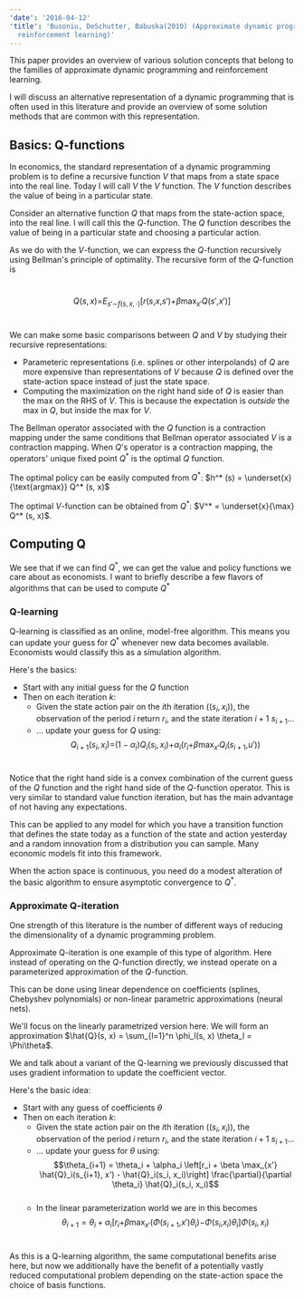 ```yaml
---
'date': '2016-04-12'
'title': 'Busoniu, DeSchutter, Babuska(2010) (Approximate dynamic programming and
  reinforcement learning)'
---
```


<p>This paper provides an overview of various solution concepts that belong to the families of approximate dynamic programming and reinforcement learning.</p>
<p>I will discuss an alternative representation of a dynamic programming that is often used in this literature and provide an overview of some solution methods that are common with this representation.</p>
<h2 id="basics-q-functions">Basics: Q-functions</h2>
<p>In economics, the standard representation of a dynamic programming problem is to define a recursive function <span class="math inline"><em>V</em></span> that maps from a state space into the real line. Today I will call <span class="math inline"><em>V</em></span> the <span class="math inline"><em>V</em></span> function. The <span class="math inline"><em>V</em></span> function describes the value of being in a particular state.</p>
<p>Consider an alternative function <span class="math inline"><em>Q</em></span> that maps from the state-action space, into the real line. I will call this the <span class="math inline"><em>Q</em></span>-function. The <span class="math inline"><em>Q</em></span> function describes the value of being in a particular state and choosing a particular action.</p>
<p>As we do with the <span class="math inline"><em>V</em></span>-function, we can express the <span class="math inline"><em>Q</em></span>-function recursively using Bellman's principle of optimality. The recursive form of the <span class="math inline"><em>Q</em></span>-function is</p>
<p><br /><span class="math display"><em>Q</em>(<em>s</em>, <em>x</em>)=<em>E</em><sub><em>s</em>′∼<em>f</em>(<em>s</em>, <em>x</em>, ⋅)</sub>[<em>r</em>(<em>s</em>,<em>x</em>,<em>s</em>′)+<em>β</em>max<sub><em>x</em>′</sub><em>Q</em>(<em>s</em>′,<em>x</em>′)]</span><br /></p>
<p>We can make some basic comparisons between <span class="math inline"><em>Q</em></span> and <span class="math inline"><em>V</em></span> by studying their recursive representations:</p>
<ul>
<li>Parameteric representations (i.e. splines or other interpolands) of <span class="math inline"><em>Q</em></span> are more expensive than representations of <span class="math inline"><em>V</em></span> because <span class="math inline"><em>Q</em></span> is defined over the state-action space instead of just the state space.</li>
<li>Computing the maximization on the right hand side of <span class="math inline"><em>Q</em></span> is easier than the max on the RHS of <span class="math inline"><em>V</em></span>. This is because the expectation is <em>outside</em> the max in <span class="math inline"><em>Q</em></span>, but inside the max for <span class="math inline"><em>V</em></span>.</li>
</ul>
<p>The Bellman operator associated with the <span class="math inline"><em>Q</em></span> function is a contraction mapping under the same conditions that Bellman operator associated <span class="math inline"><em>V</em></span> is a contraction mapping. When <span class="math inline"><em>Q</em></span>'s operator is a contraction mapping, the operators' unique fixed point <span class="math inline"><em>Q</em><sup>*</sup></span> is the optimal <span class="math inline"><em>Q</em></span> function.</p>
<p>The optimal policy can be easily computed from <span class="math inline"><em>Q</em><sup>*</sup></span>: <span class="math inline">$h^* (s) = \underset{x}{\text{argmax}} Q^* (s, x)$</span></p>
<p>The optimal <span class="math inline"><em>V</em></span>-function can be obtained from <span class="math inline"><em>Q</em><sup>*</sup></span>: <span class="math inline">$V^* = \underset{x}{\max} Q^* (s, x)$</span>.</p>
<h2 id="computing-q">Computing Q</h2>
<p>We see that if we can find <span class="math inline"><em>Q</em><sup>*</sup></span>, we can get the value and policy functions we care about as economists. I want to briefly describe a few flavors of algorithms that can be used to compute <span class="math inline"><em>Q</em><sup>*</sup></span></p>
<h3 id="q-learning">Q-learning</h3>
<p>Q-learning is classified as an online, model-free algorithm. This means you can update your guess for <span class="math inline"><em>Q</em><sup>*</sup></span> whenever new data becomes available. Economists would classify this as a simulation algorithm.</p>
<p>Here's the basics:</p>
<ul>
<li>Start with any initial guess for the <span class="math inline"><em>Q</em></span> function</li>
<li>Then on each iteration <span class="math inline"><em>k</em></span>:
<ul>
<li>Given the state action pair on the <span class="math inline"><em>i</em></span>th iteration (<span class="math inline">(<em>s</em><sub><em>i</em></sub>, <em>x</em><sub><em>i</em></sub>)</span>), the observation of the period <span class="math inline"><em>i</em></span> return <span class="math inline"><em>r</em><sub><em>i</em></sub></span>, and the state iteration <span class="math inline"><em>i</em> + 1</span> <span class="math inline"><em>s</em><sub><em>i</em> + 1</sub></span>...</li>
<li>... update your guess for <span class="math inline"><em>Q</em></span> using: <br /><span class="math display"><em>Q</em><sub><em>i</em> + 1</sub>(<em>s</em><sub><em>i</em></sub>, <em>x</em><sub><em>i</em></sub>)=(1 − <em>α</em><sub><em>i</em></sub>)<em>Q</em><sub><em>i</em></sub>(<em>s</em><sub><em>i</em></sub>, <em>x</em><sub><em>i</em></sub>)+<em>α</em><sub><em>i</em></sub>(<em>r</em><sub><em>i</em></sub>+<em>β</em>max<sub><em>x</em>′</sub><em>Q</em><sub><em>i</em></sub>(<em>s</em><sub><em>i</em> + 1</sub>,<em>u</em>′))</span><br /></li>
</ul></li>
</ul>
<p>Notice that the right hand side is a convex combination of the current guess of the <span class="math inline"><em>Q</em></span> function and the right hand side of the <span class="math inline"><em>Q</em></span>-function operator. This is very similar to standard value function iteration, but has the main advantage of not having any expectations.</p>
<p>This can be applied to any model for which you have a transition function that defines the state today as a function of the state and action yesterday and a random innovation from a distribution you can sample. Many economic models fit into this framework.</p>
<p>When the action space is continuous, you need do a modest alteration of the basic algorithm to ensure asymptotic convergence to <span class="math inline"><em>Q</em><sup>*</sup></span>.</p>
<h3 id="approximate-q-iteration">Approximate Q-iteration</h3>
<p>One strength of this literature is the number of different ways of reducing the dimensionality of a dynamic programming problem.</p>
<p>Approximate Q-iteration is one example of this type of algorithm. Here instead of operating on the <span class="math inline"><em>Q</em></span>-function directly, we instead operate on a parameterized approximation of the <span class="math inline"><em>Q</em></span>-function.</p>
<p>This can be done using linear dependence on coefficients (splines, Chebyshev polynomials) or non-linear parametric approximations (neural nets).</p>
<p>We'll focus on the linearly parametrized version here. We will form an approximation <span class="math inline">$\hat{Q}(s, x) = \sum_{l=1}^n \phi_l(s, x) \theta_l = \Phi\theta$</span>.</p>
<p>We and talk about a variant of the Q-learning we previously discussed that uses gradient information to update the coefficient vector.</p>
<p>Here's the basic idea:</p>
<ul>
<li>Start with any guess of coefficients <span class="math inline"><em>θ</em></span></li>
<li>Then on each iteration <span class="math inline"><em>k</em></span>:
<ul>
<li>Given the state action pair on the <span class="math inline"><em>i</em></span>th iteration (<span class="math inline">(<em>s</em><sub><em>i</em></sub>, <em>x</em><sub><em>i</em></sub>)</span>), the observation of the period <span class="math inline"><em>i</em></span> return <span class="math inline"><em>r</em><sub><em>i</em></sub></span>, and the state iteration <span class="math inline"><em>i</em> + 1</span> <span class="math inline"><em>s</em><sub><em>i</em> + 1</sub></span>...</li>
<li>... update your guess for <span class="math inline"><em>θ</em></span> using: <br /><span class="math display">$$\theta_{i+1} = \theta_i + \alpha_i \left[r_i + \beta \max_{x'} \hat{Q}_i(s_{i+1}, x')  - \hat{Q}_i(s_i, x_i)\right] \frac{\partial}{\partial \theta_i} \hat{Q}_i(s_i, x_i)$$</span><br /></li>
<li>In the linear parameterization world we are in this becomes <br /><span class="math display"><em>θ</em><sub><em>i</em> + 1</sub> = <em>θ</em><sub><em>i</em></sub> + <em>α</em><sub><em>i</em></sub>[<em>r</em><sub><em>i</em></sub>+<em>β</em>max<sub><em>x</em>′</sub>(<em>Φ</em>(<em>s</em><sub><em>i</em> + 1</sub>,<em>x</em>′)<em>θ</em><sub><em>i</em></sub>)−<em>Φ</em>(<em>s</em><sub><em>i</em></sub>,<em>x</em><sub><em>i</em></sub>)<em>θ</em><sub><em>i</em></sub>]<em>Φ</em>(<em>s</em><sub><em>i</em></sub>, <em>x</em><sub><em>i</em></sub>)</span><br /></li>
</ul></li>
</ul>
<p>As this is a Q-learning algorithm, the same computational benefits arise here, but now we additionally have the benefit of a potentially vastly reduced computational problem depending on the state-action space the choice of basis functions.</p>
<div id="refs" class="references">

</div>

